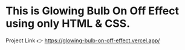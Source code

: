 # This is Glowing Bulb On Off Effect using only HTML & CSS.

Project Link 👉 https://glowing-bulb-on-off-effect.vercel.app/